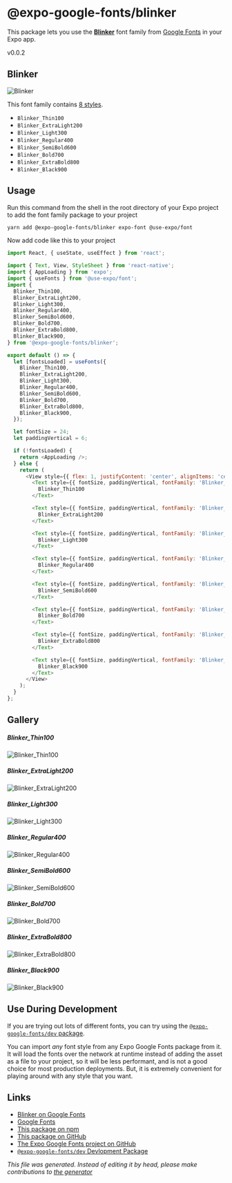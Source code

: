 # @expo-google-fonts/blinker

This package lets you use the [**Blinker**](https://fonts.google.com/specimen/Blinker) font family from [Google Fonts](https://fonts.google.com/) in your Expo app.

v0.0.2

## Blinker

![Blinker](./font-family.png)

This font family contains [8 styles](#gallery).

- `Blinker_Thin100`
- `Blinker_ExtraLight200`
- `Blinker_Light300`
- `Blinker_Regular400`
- `Blinker_SemiBold600`
- `Blinker_Bold700`
- `Blinker_ExtraBold800`
- `Blinker_Black900`

## Usage

Run this command from the shell in the root directory of your Expo project to add the font family package to your project
```sh
yarn add @expo-google-fonts/blinker expo-font @use-expo/font
```

Now add code like this to your project
```js
import React, { useState, useEffect } from 'react';

import { Text, View, StyleSheet } from 'react-native';
import { AppLoading } from 'expo';
import { useFonts } from '@use-expo/font';
import {
  Blinker_Thin100,
  Blinker_ExtraLight200,
  Blinker_Light300,
  Blinker_Regular400,
  Blinker_SemiBold600,
  Blinker_Bold700,
  Blinker_ExtraBold800,
  Blinker_Black900,
} from '@expo-google-fonts/blinker';

export default () => {
  let [fontsLoaded] = useFonts({
    Blinker_Thin100,
    Blinker_ExtraLight200,
    Blinker_Light300,
    Blinker_Regular400,
    Blinker_SemiBold600,
    Blinker_Bold700,
    Blinker_ExtraBold800,
    Blinker_Black900,
  });

  let fontSize = 24;
  let paddingVertical = 6;

  if (!fontsLoaded) {
    return <AppLoading />;
  } else {
    return (
      <View style={{ flex: 1, justifyContent: 'center', alignItems: 'center' }}>
        <Text style={{ fontSize, paddingVertical, fontFamily: 'Blinker_Thin100' }}>
          Blinker_Thin100
        </Text>

        <Text style={{ fontSize, paddingVertical, fontFamily: 'Blinker_ExtraLight200' }}>
          Blinker_ExtraLight200
        </Text>

        <Text style={{ fontSize, paddingVertical, fontFamily: 'Blinker_Light300' }}>
          Blinker_Light300
        </Text>

        <Text style={{ fontSize, paddingVertical, fontFamily: 'Blinker_Regular400' }}>
          Blinker_Regular400
        </Text>

        <Text style={{ fontSize, paddingVertical, fontFamily: 'Blinker_SemiBold600' }}>
          Blinker_SemiBold600
        </Text>

        <Text style={{ fontSize, paddingVertical, fontFamily: 'Blinker_Bold700' }}>
          Blinker_Bold700
        </Text>

        <Text style={{ fontSize, paddingVertical, fontFamily: 'Blinker_ExtraBold800' }}>
          Blinker_ExtraBold800
        </Text>

        <Text style={{ fontSize, paddingVertical, fontFamily: 'Blinker_Black900' }}>
          Blinker_Black900
        </Text>
      </View>
    );
  }
};

```

## Gallery

##### Blinker_Thin100
![Blinker_Thin100](./7c240948a3fc8d5d8689c3a63f7f8ebc6306f7c85e807823569843f0f54195f9.ttf.png)

##### Blinker_ExtraLight200
![Blinker_ExtraLight200](./2a79a8324609cc2b3bcdaec6541902337b886042ed55c471dbb6f257c65b280f.ttf.png)

##### Blinker_Light300
![Blinker_Light300](./3dd96a764325a06a02dcd84be7a03f3a2f2b6808e40d63328015690bf81f6c96.ttf.png)

##### Blinker_Regular400
![Blinker_Regular400](./51b0da89566f911a7458b35be7b50dd97cb0ac23dff1eeb067b4d64a79911f3c.ttf.png)

##### Blinker_SemiBold600
![Blinker_SemiBold600](./a51856bff19a13b746d4d2d4b3ebb07157b40df14a94c526837c9e5586337f01.ttf.png)

##### Blinker_Bold700
![Blinker_Bold700](./6eba9015f99f6f510f713d65f3f324ba543c2e9d3bc5eac9cbdd446b738eda1f.ttf.png)

##### Blinker_ExtraBold800
![Blinker_ExtraBold800](./d898f7f6b1fb3ed914d6dfaa20bc29b0f94d293822df46b2a78b5759f2637549.ttf.png)

##### Blinker_Black900
![Blinker_Black900](./1d02003dcc4ca64b3de96560fffcdd9e05125270589caabebc0da78d05d0f61e.ttf.png)


## Use During Development

If you are trying out lots of different fonts, you can try using the [`@expo-google-fonts/dev` package](https://www.npmjs.com/package/@expo-google-fonts/dev).

You can import *any* font style from any Expo Google Fonts package from it. It will load the fonts
over the network at runtime instead of adding the asset as a file to your project, so it will be 
less performant, and is not a good choice for most production deployments. But, it is extremely convenient
for playing around with any style that you want.

## Links

- [Blinker on Google Fonts](https://fonts.google.com/specimen/Blinker)
- [Google Fonts](https://fonts.google.com/)
- [This package on npm](https://www.npmjs.com/package/@expo-google-fonts/blinker)
- [This package on GitHub](https://github.com/expo/google-fonts/tree/master/font-packages/blinker)
- [The Expo Google Fonts project on GitHub](https://github.com/expo/google-fonts)
- [`@expo-google-fonts/dev` Devlopment Package](https://github.com/expo/google-fonts/tree/master/font-packages/dev)


*This file was generated. Instead of editing it by head, please make contributions to [the generator](https://github.com/expo/google-fonts/tree/master/packages/generator)*
